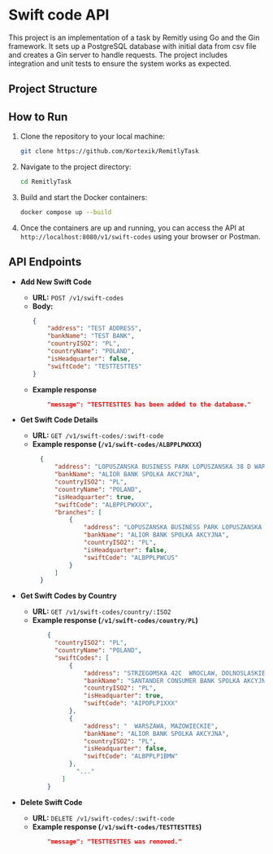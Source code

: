 # Swift code API

This project is an implementation of a task by Remitly using Go and the Gin framework. It sets up a PostgreSQL database with initial data from csv file and creates a Gin server to handle requests. The project includes integration and unit tests to ensure the system works as expected.

## Project Structure

## How to Run

1. Clone the repository to your local machine:
    ```sh
    git clone https://github.com/Kortexik/RemitlyTask
    ```
2. Navigate to the project directory:
    ```sh
    cd RemitlyTask
    ```
3. Build and start the Docker containers:
    ```sh
    docker compose up --build
    ```
4. Once the containers are up and running, you can access the API at `http://localhost:8080/v1/swift-codes` using your browser or Postman.

## API Endpoints

- **Add New Swift Code**
    - **URL:** `POST /v1/swift-codes`
    - **Body:**
        ```json
        {
            "address": "TEST ADDRESS",
            "bankName": "TEST BANK",
            "countryISO2": "PL",
            "countryName": "POLAND",
            "isHeadquarter": false,
            "swiftCode": "TESTTESTTES"
        }
        ```
    - **Example response**
        ```json
            "message": "TESTTESTTES has been added to the database."
        ```

- **Get Swift Code Details**
    - **URL:** `GET /v1/swift-codes/:swift-code`
    - **Example response (`/v1/swift-codes/ALBPPLPWXXX`)**
      ```json
        {
            "address": "LOPUSZANSKA BUSINESS PARK LOPUSZANSKA 38 D WARSZAWA, MAZOWIECKIE, 02-232",
            "bankName": "ALIOR BANK SPOLKA AKCYJNA",
            "countryISO2": "PL",
            "countryName": "POLAND",
            "isHeadquarter": true,
            "swiftCode": "ALBPPLPWXXX",
            "branches": [
                {
                    "address": "LOPUSZANSKA BUSINESS PARK LOPUSZANSKA 38 D WARSZAWA, MAZOWIECKIE, 02-232",
                    "bankName": "ALIOR BANK SPOLKA AKCYJNA",
                    "countryISO2": "PL",
                    "isHeadquarter": false,
                    "swiftCode": "ALBPPLPWCUS"
                }
            ]
        }
      ```

- **Get Swift Codes by Country**
    - **URL:** `GET /v1/swift-codes/country/:ISO2`
    - **Example response (`/v1/swift-codes/country/PL`)**
      ```json
          {
            "countryISO2": "PL",
            "countryName": "POLAND",
            "swiftCodes": [
                {
                    "address": "STRZEGOMSKA 42C  WROCLAW, DOLNOSLASKIE, 53-611",
                    "bankName": "SANTANDER CONSUMER BANK SPOLKA AKCYJNA",
                    "countryISO2": "PL",
                    "isHeadquarter": true,
                    "swiftCode": "AIPOPLP1XXX"
                },
                {
                    "address": "  WARSZAWA, MAZOWIECKIE",
                    "bankName": "ALIOR BANK SPOLKA AKCYJNA",
                    "countryISO2": "PL",
                    "isHeadquarter": false,
                    "swiftCode": "ALBPPLP1BMW"
                },
                  "..."
              ]
          }
      ```

- **Delete Swift Code**
    - **URL:** `DELETE /v1/swift-codes/:swift-code`
    - **Example response (`/v1/swift-codes/TESTTESTTES`)**
      ```json
          "message": "TESTTESTTES was removed."
      ```
      
